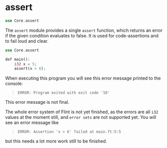 # assert

```rs
use Core.assert
```

The `assert` module provides a single `assert` function, which returns an error if the given condition evaluates to false. It is used for code-assertions and to fail loud and clear.

```rs
use Core.assert

def main():
    i32 x = 5;
    assert(x > 6);
```

When executing this program you will see this error message printed to the console:

> ```
> ERROR: Program exited with exit code '10'
> ```

<div class="warning">

This error message is not final.

The whole error system of Flint is not yet finished, as the errors are all `i32` values at the moment still, and `error sets` are not supported yet. You will see an error message like
> ```
> ERROR: Assertion 'x > 6' failed at main.ft:5:5
> ```
but this needs a lot more work still to be finished.

</div>
